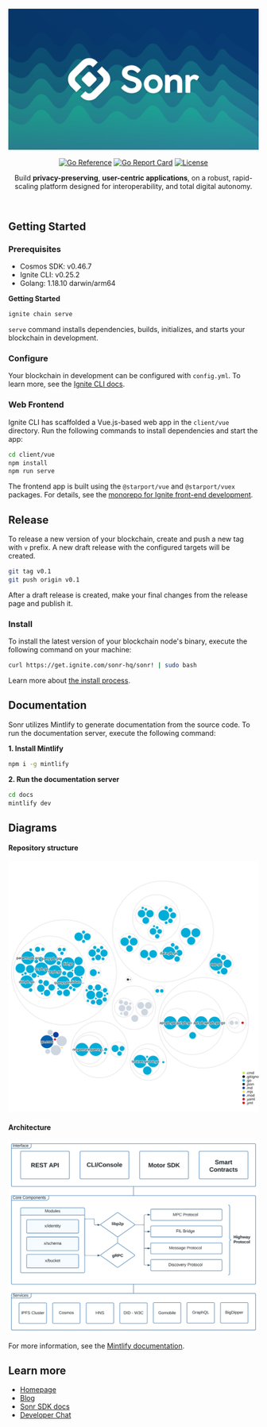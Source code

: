 

<div style="text-align: center;">

![Banner](docs/static/images/gh-banner.png)

[![Go Reference](https://pkg.go.dev/badge/github.com/sonr-hq/sonr.svg)](https://pkg.go.dev/github.com/sonr-hq/sonr)
[![Go Report Card](https://goreportcard.com/badge/github.com/sonr-hq/sonr)](https://goreportcard.com/report/github.com/sonr-hq/sonr)
[![License](https://img.shields.io/github/license/sonr-hq/sonr)](https://github.com/sonr-hq/sonr)

</div>


<p align="center"> Build <strong>privacy-preserving</strong>, <strong>user-centric applications</strong>, on a robust, rapid-scaling platform designed for interoperability, and total digital autonomy.
    <br>
</p>


</br>

## Getting Started

### Prerequisites
- Cosmos SDK: v0.46.7
- Ignite CLI: v0.25.2
- Golang: 1.18.10 darwin/arm64

**Getting Started**

```sh
ignite chain serve
```

`serve` command installs dependencies, builds, initializes, and starts your blockchain in development.

### Configure

Your blockchain in development can be configured with `config.yml`. To learn more, see the [Ignite CLI docs](https://docs.ignite.com).

### Web Frontend

Ignite CLI has scaffolded a Vue.js-based web app in the `client/vue` directory. Run the following commands to install dependencies and start the app:

```sh
cd client/vue
npm install
npm run serve
```

The frontend app is built using the `@starport/vue` and `@starport/vuex` packages. For details, see the [monorepo for Ignite front-end development](https://github.com/ignite/web).

## Release
To release a new version of your blockchain, create and push a new tag with `v` prefix. A new draft release with the configured targets will be created.

```sh
git tag v0.1
git push origin v0.1
```

After a draft release is created, make your final changes from the release page and publish it.

### Install
To install the latest version of your blockchain node's binary, execute the following command on your machine:

```sh
curl https://get.ignite.com/sonr-hq/sonr! | sudo bash
```
Learn more about [the install process](https://github.com/allinbits/starport-installer).
## Documentation

Sonr utilizes Mintlify to generate documentation from the source code. To run the documentation server, execute the following command:

**1. Install Mintlify**
```sh
npm i -g mintlify
```

**2. Run the documentation server**
```sh
cd docs
mintlify dev
```

## Diagrams

#### Repository structure

![Repository structure](./docs/static/images/diagrams/repo-structure.svg)

#### Architecture

![Architecture](./docs/static/images/diagrams/architecture-light.svg)

For more information, see the [Mintlify documentation](https://mintlify.com/docs/quickstart).
## Learn more

- [Homepage](https://snr.la/h)
- [Blog](https://snr.la/blg)
- [Sonr SDK docs](https://snr.la/docs)
- [Developer Chat](https://snr.la/dcrd)
